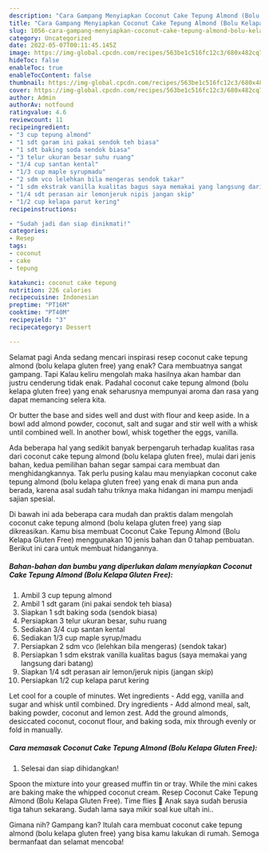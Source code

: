 ```yaml
---
description: "Cara Gampang Menyiapkan Coconut Cake Tepung Almond (Bolu Kelapa Gluten Free){ yang Enak,  Menu Buat lebaran"
title: "Cara Gampang Menyiapkan Coconut Cake Tepung Almond (Bolu Kelapa Gluten Free){ yang Enak,  Menu Buat lebaran"
slug: 1056-cara-gampang-menyiapkan-coconut-cake-tepung-almond-bolu-kelapa-gluten-free-yang-enak-menu-buat-lebaran
category: Uncategorized
date: 2022-05-07T00:11:45.145Z
image: https://img-global.cpcdn.com/recipes/563be1c516fc12c3/680x482cq70/coconut-cake-tepung-almond-bolu-kelapa-gluten-free-foto-resep-utama.jpg
hideToc: false
enableToc: true
enableTocContent: false
thumbnail: https://img-global.cpcdn.com/recipes/563be1c516fc12c3/680x482cq70/coconut-cake-tepung-almond-bolu-kelapa-gluten-free-foto-resep-utama.jpg
cover: https://img-global.cpcdn.com/recipes/563be1c516fc12c3/680x482cq70/coconut-cake-tepung-almond-bolu-kelapa-gluten-free-foto-resep-utama.jpg
author: Admin
authorAv: notfound
ratingvalue: 4.6
reviewcount: 11
recipeingredient:
- "3 cup tepung almond"
- "1 sdt garam ini pakai sendok teh biasa"
- "1 sdt baking soda sendok biasa"
- "3 telur ukuran besar suhu ruang"
- "3/4 cup santan kental"
- "1/3 cup maple syrupmadu"
- "2 sdm vco lelehkan bila mengeras sendok takar"
- "1 sdm ekstrak vanilla kualitas bagus saya memakai yang langsung dari batang"
- "1/4 sdt perasan air lemonjeruk nipis jangan skip"
- "1/2 cup kelapa parut kering"
recipeinstructions:

- "Sudah jadi dan siap dinikmati!"
categories:
- Resep
tags:
- coconut
- cake
- tepung

katakunci: coconut cake tepung 
nutrition: 226 calories
recipecuisine: Indonesian
preptime: "PT16M"
cooktime: "PT40M"
recipeyield: "3"
recipecategory: Dessert

---
```



Selamat pagi Anda sedang mencari inspirasi resep coconut cake tepung almond (bolu kelapa gluten free) yang enak? Cara membuatnya sangat gampang. Tapi Kalau keliru mengolah maka hasilnya akan hambar dan justru cenderung tidak enak. Padahal coconut cake tepung almond (bolu kelapa gluten free) yang enak seharusnya mempunyai aroma dan rasa yang dapat memancing selera kita.


Or butter the base and sides well and dust with flour and keep aside. In a bowl add almond powder, coconut, salt and sugar and stir well with a whisk until combined well. In another bowl, whisk together the eggs, vanilla.

Ada beberapa hal yang sedikit banyak berpengaruh terhadap kualitas rasa dari coconut cake tepung almond (bolu kelapa gluten free), mulai dari jenis bahan, kedua pemilihan bahan segar sampai cara membuat dan menghidangkannya. Tak perlu pusing kalau mau menyiapkan coconut cake tepung almond (bolu kelapa gluten free) yang enak di mana pun anda berada, karena asal sudah tahu triknya maka hidangan ini mampu menjadi sajian spesial.


Di bawah ini ada beberapa cara mudah dan praktis dalam mengolah coconut cake tepung almond (bolu kelapa gluten free) yang siap dikreasikan. Kamu bisa membuat Coconut Cake Tepung Almond (Bolu Kelapa Gluten Free) menggunakan 10 jenis bahan dan 0 tahap pembuatan. Berikut ini cara untuk membuat hidangannya.

<!--inarticleads1-->

##### Bahan-bahan dan bumbu yang diperlukan dalam menyiapkan Coconut Cake Tepung Almond (Bolu Kelapa Gluten Free):

1. Ambil 3 cup tepung almond
1. Ambil 1 sdt garam (ini pakai sendok teh biasa)
1. Siapkan 1 sdt baking soda (sendok biasa)
1. Persiapkan 3 telur ukuran besar, suhu ruang
1. Sediakan 3/4 cup santan kental
1. Sediakan 1/3 cup maple syrup/madu
1. Persiapkan 2 sdm vco (lelehkan bila mengeras) (sendok takar)
1. Persiapkan 1 sdm ekstrak vanilla kualitas bagus (saya memakai yang langsung dari batang)
1. Siapkan 1/4 sdt perasan air lemon/jeruk nipis (jangan skip)
1. Persiapkan 1/2 cup kelapa parut kering


Let cool for a couple of minutes. Wet ingredients - Add egg, vanilla and sugar and whisk until combined. Dry ingredients - Add almond meal, salt, baking powder, coconut and lemon zest. Add the ground almonds, desiccated coconut, coconut flour, and baking soda, mix through evenly or fold in manually. 

<!--inarticleads2-->

##### Cara memasak Coconut Cake Tepung Almond (Bolu Kelapa Gluten Free):


1. Selesai dan siap dihidangkan!

Spoon the mixture into your greased muffin tin or tray. While the mini cakes are baking make the whipped coconut cream. Resep Coconut Cake Tepung Almond (Bolu Kelapa Gluten Free). Time flies 🥲 Anak saya sudah berusia tiga tahun sekarang. Sudah lama saya mikir soal kue ultah ini.. 

Gimana nih? Gampang kan? Itulah cara membuat coconut cake tepung almond (bolu kelapa gluten free) yang bisa kamu lakukan di rumah. Semoga bermanfaat dan selamat mencoba!
